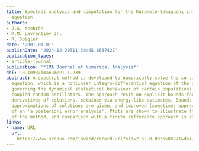 ```yaml
---
title: Spectral analysis and computation for the Kuramoto-Sakaguchi integroparabolic
  equation
authors:
- J.A. Acebrón
- M.M. Lavrentiev Jr.
- R. Spigler
date: '2001-01-01'
publishDate: '2024-12-20T11:30:45.863742Z'
publication_types:
- article-journal
publication: '*IMA Journal of Numerical Analysis*'
doi: 10.1093/imanum/21.1.239
abstract: A spectral method is developed to numerically solve the so-called Kuramoto-Sakaguchi
  equation, which is a nonlinear integro-differential equation of the parabolic type,
  governing the dynamical statistical behaviour of certain populations of nonlinearly
  coupled random oscillators. The approach rests on explicit bounds for the space
  derivatives of solutions, obtained via energy-like estimates. Bounds for the numerical
  approximations of solutions are given, and improved (sometimes appreciably) by means
  of an 'a posteriori error analysis'. Plots are shown to illustrate the performance
  of the method, and comparison with a finite difference approach is also made.
links:
- name: URL
  url: 
    https://www.scopus.com/inward/record.uri?eid=2-s2.0-0035580271&doi=10.1093%2fimanum%2f21.1.239&partnerID=40&md5=4d1c2e608f45f030aa55f814b47fb0d2
---
```

